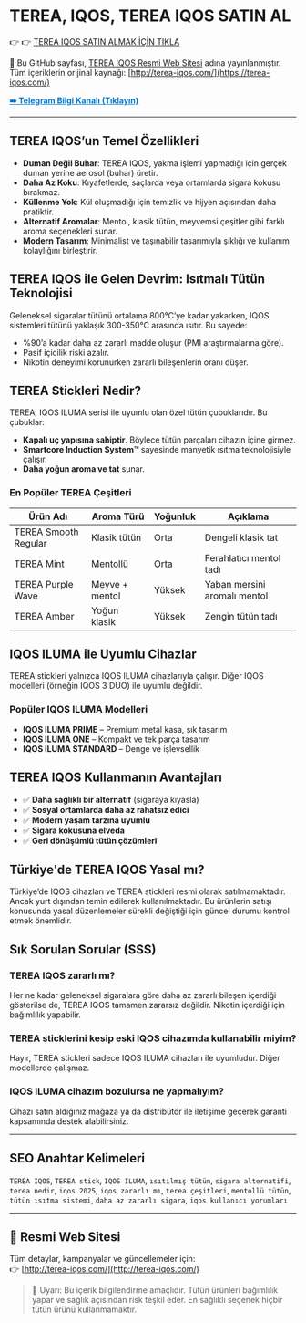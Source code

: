 # TEREA, IQOS, TEREA IQOS SATIN AL

👉 👉  <a href="https://terea-iqos.com/" title="jull">TEREA IQOS SATIN ALMAK İÇİN TIKLA</a>

📌 Bu GitHub sayfası, [TEREA IQOS Resmi Web Sitesi](https://terea-iqos.com/) adına yayınlanmıştır.  
Tüm içeriklerin orijinal kaynağı: [http://terea-iqos.com/](https://terea-iqos.com/)

<a href="https://t.me/+bRz_RtrKcG4zODI0" target="_blank" style="font-weight: bold; color: #0077cc; text-decoration: underline;">➡️ Telegram Bilgi Kanalı (Tıklayın)</a>


---

## TEREA IQOS’un Temel Özellikleri

- **Duman Değil Buhar**: TEREA IQOS, yakma işlemi yapmadığı için gerçek duman yerine aerosol (buhar) üretir.
- **Daha Az Koku**: Kıyafetlerde, saçlarda veya ortamlarda sigara kokusu bırakmaz.
- **Küllenme Yok**: Kül oluşmadığı için temizlik ve hijyen açısından daha pratiktir.
- **Alternatif Aromalar**: Mentol, klasik tütün, meyvemsi çeşitler gibi farklı aroma seçenekleri sunar.
- **Modern Tasarım**: Minimalist ve taşınabilir tasarımıyla şıklığı ve kullanım kolaylığını birleştirir.

## TEREA IQOS ile Gelen Devrim: Isıtmalı Tütün Teknolojisi

Geleneksel sigaralar tütünü ortalama 800°C’ye kadar yakarken, IQOS sistemleri tütünü yaklaşık 300-350°C arasında ısıtır. Bu sayede:

- %90’a kadar daha az zararlı madde oluşur (PMI araştırmalarına göre).
- Pasif içicilik riski azalır.
- Nikotin deneyimi korunurken zararlı bileşenlerin oranı düşer.

## TEREA Stickleri Nedir?

TEREA, IQOS ILUMA serisi ile uyumlu olan özel tütün çubuklarıdır. Bu çubuklar:

- **Kapalı uç yapısına sahiptir**. Böylece tütün parçaları cihazın içine girmez.
- **Smartcore Induction System™** sayesinde manyetik ısıtma teknolojisiyle çalışır.
- **Daha yoğun aroma ve tat** sunar.

### En Popüler TEREA Çeşitleri

| Ürün Adı             | Aroma Türü       | Yoğunluk | Açıklama |
|----------------------|------------------|----------|----------|
| TEREA Smooth Regular | Klasik tütün     | Orta     | Dengeli klasik tat |
| TEREA Mint           | Mentollü         | Orta     | Ferahlatıcı mentol tadı |
| TEREA Purple Wave    | Meyve + mentol   | Yüksek   | Yaban mersini aromalı mentol |
| TEREA Amber          | Yoğun klasik     | Yüksek   | Zengin tütün tadı |

## IQOS ILUMA ile Uyumlu Cihazlar

TEREA stickleri yalnızca IQOS ILUMA cihazlarıyla çalışır. Diğer IQOS modelleri (örneğin IQOS 3 DUO) ile uyumlu değildir.

### Popüler IQOS ILUMA Modelleri

- **IQOS ILUMA PRIME** – Premium metal kasa, şık tasarım
- **IQOS ILUMA ONE** – Kompakt ve tek parça tasarım
- **IQOS ILUMA STANDARD** – Denge ve işlevsellik

## TEREA IQOS Kullanmanın Avantajları

- ✅ **Daha sağlıklı bir alternatif** (sigaraya kıyasla)
- ✅ **Sosyal ortamlarda daha az rahatsız edici**
- ✅ **Modern yaşam tarzına uyumlu**
- ✅ **Sigara kokusuna elveda**
- ✅ **Geri dönüşümlü tütün çözümleri**

## Türkiye'de TEREA IQOS Yasal mı?

Türkiye’de IQOS cihazları ve TEREA stickleri resmi olarak satılmamaktadır. Ancak yurt dışından temin edilerek kullanılmaktadır. Bu ürünlerin satışı konusunda yasal düzenlemeler sürekli değiştiği için güncel durumu kontrol etmek önemlidir.

## Sık Sorulan Sorular (SSS)

### TEREA IQOS zararlı mı?
Her ne kadar geleneksel sigaralara göre daha az zararlı bileşen içerdiği gösterilse de, TEREA IQOS tamamen zararsız değildir. Nikotin içerdiği için bağımlılık yapabilir.

### TEREA sticklerini kesip eski IQOS cihazımda kullanabilir miyim?
Hayır, TEREA stickleri sadece IQOS ILUMA cihazları ile uyumludur. Diğer modellerde çalışmaz.

### IQOS ILUMA cihazım bozulursa ne yapmalıyım?
Cihazı satın aldığınız mağaza ya da distribütör ile iletişime geçerek garanti kapsamında destek alabilirsiniz.

---

## SEO Anahtar Kelimeleri

`TEREA IQOS`, `TEREA stick`, `IQOS ILUMA`, `ısıtılmış tütün`, `sigara alternatifi`, `terea nedir`, `iqos 2025`, `iqos zararlı mı`, `terea çeşitleri`, `mentollü tütün`, `tütün ısıtma sistemi`, `daha az zararlı sigara`, `iqos kullanıcı yorumları`

---

## 📌 Resmi Web Sitesi

Tüm detaylar, kampanyalar ve güncellemeler için:  
👉 [http://terea-iqos.com/](http://terea-iqos.com/)

> 🚨 Uyarı: Bu içerik bilgilendirme amaçlıdır. Tütün ürünleri bağımlılık yapar ve sağlık açısından risk teşkil eder. En sağlıklı seçenek hiçbir tütün ürünü kullanmamaktır.
